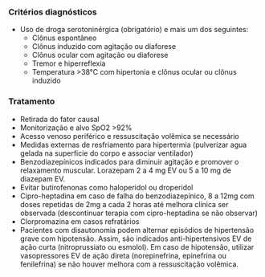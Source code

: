 
### Critérios diagnósticos

- Uso de droga serotoninérgica (obrigatório) e mais um dos seguintes:
	- Clônus espontâneo
	- Clônus induzido com agitação ou diaforese
	- Clônus ocular com agitação ou diaforese
	- Tremor e hiperreflexia
	- Temperatura >38°C com hipertonia e clônus ocular ou clônus induzido

### Tratamento
- Retirada do fator causal
- Monitorização e alvo SpO2 >92%
- Acesso venoso periférico e ressuscitação volêmica se necessário
- Medidas externas de resfriamento para hipertermia (pulverizar agua gelada na superficie do corpo e associar ventilador)
- Benzodiazepínicos indicados para diminuir agitação e promover o relaxamento muscular. Lorazepam 2 a 4 mg EV ou 5 a 10 mg de diazepam EV.
- Evitar butirofenonas como haloperidol ou droperidol
- Cipro-heptadina em caso de falha do benzodiazepínico, 8 a 12mg com doses repetidas de 2mg a cada 2 horas até melhora clínica ser observada (descontinuar terapia com cipro-heptadina se não observar)
- Clorpromazina em casos refratários
- Pacientes com disautonomia podem alternar episódios de hipertensão grave com hipotensão. Assim, são indicados anti-hipertensivos EV de ação curta (nitroprussiato ou esmolol). Em caso de hipotensão, utilizar vasopressores EV de ação direta (norepinefrina, epinefrina ou fenilefrina) se não houver melhora com a ressuscitação volêmica.


